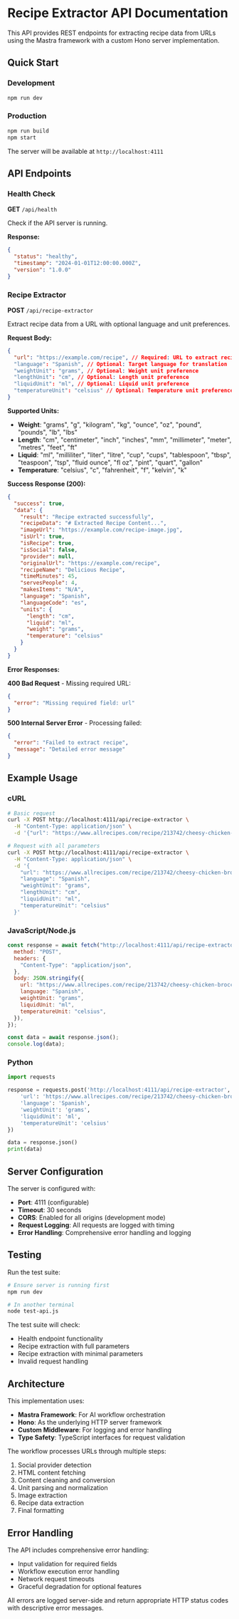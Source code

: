 # Recipe Extractor API Documentation

This API provides REST endpoints for extracting recipe data from URLs using the Mastra framework with a custom Hono server implementation.

## Quick Start

### Development

```bash
npm run dev
```

### Production

```bash
npm run build
npm start
```

The server will be available at `http://localhost:4111`

## API Endpoints

### Health Check

**GET** `/api/health`

Check if the API server is running.

**Response:**

```json
{
  "status": "healthy",
  "timestamp": "2024-01-01T12:00:00.000Z",
  "version": "1.0.0"
}
```

### Recipe Extractor

**POST** `/api/recipe-extractor`

Extract recipe data from a URL with optional language and unit preferences.

**Request Body:**

```json
{
  "url": "https://example.com/recipe", // Required: URL to extract recipe from
  "language": "Spanish", // Optional: Target language for translation
  "weightUnit": "grams", // Optional: Weight unit preference
  "lengthUnit": "cm", // Optional: Length unit preference
  "liquidUnit": "ml", // Optional: Liquid unit preference
  "temperatureUnit": "celsius" // Optional: Temperature unit preference
}
```

**Supported Units:**

- **Weight**: "grams", "g", "kilogram", "kg", "ounce", "oz", "pound", "pounds", "lb", "lbs"
- **Length**: "cm", "centimeter", "inch", "inches", "mm", "millimeter", "meter", "metres", "feet", "ft"
- **Liquid**: "ml", "milliliter", "liter", "litre", "cup", "cups", "tablespoon", "tbsp", "teaspoon", "tsp", "fluid ounce", "fl oz", "pint", "quart", "gallon"
- **Temperature**: "celsius", "c", "fahrenheit", "f", "kelvin", "k"

**Success Response (200):**

```json
{
  "success": true,
  "data": {
    "result": "Recipe extracted successfully",
    "recipeData": "# Extracted Recipe Content...",
    "imageUrl": "https://example.com/recipe-image.jpg",
    "isUrl": true,
    "isRecipe": true,
    "isSocial": false,
    "provider": null,
    "originalUrl": "https://example.com/recipe",
    "recipeName": "Delicious Recipe",
    "timeMinutes": 45,
    "servesPeople": 4,
    "makesItems": "N/A",
    "language": "Spanish",
    "languageCode": "es",
    "units": {
      "length": "cm",
      "liquid": "ml",
      "weight": "grams",
      "temperature": "celsius"
    }
  }
}
```

**Error Responses:**

**400 Bad Request** - Missing required URL:

```json
{
  "error": "Missing required field: url"
}
```

**500 Internal Server Error** - Processing failed:

```json
{
  "error": "Failed to extract recipe",
  "message": "Detailed error message"
}
```

## Example Usage

### cURL

```bash
# Basic request
curl -X POST http://localhost:4111/api/recipe-extractor \
  -H "Content-Type: application/json" \
  -d '{"url": "https://www.allrecipes.com/recipe/213742/cheesy-chicken-broccoli-casserole/"}'

# Request with all parameters
curl -X POST http://localhost:4111/api/recipe-extractor \
  -H "Content-Type: application/json" \
  -d '{
    "url": "https://www.allrecipes.com/recipe/213742/cheesy-chicken-broccoli-casserole/",
    "language": "Spanish",
    "weightUnit": "grams",
    "lengthUnit": "cm",
    "liquidUnit": "ml",
    "temperatureUnit": "celsius"
  }'
```

### JavaScript/Node.js

```javascript
const response = await fetch("http://localhost:4111/api/recipe-extractor", {
  method: "POST",
  headers: {
    "Content-Type": "application/json",
  },
  body: JSON.stringify({
    url: "https://www.allrecipes.com/recipe/213742/cheesy-chicken-broccoli-casserole/",
    language: "Spanish",
    weightUnit: "grams",
    liquidUnit: "ml",
    temperatureUnit: "celsius",
  }),
});

const data = await response.json();
console.log(data);
```

### Python

```python
import requests

response = requests.post('http://localhost:4111/api/recipe-extractor', json={
    'url': 'https://www.allrecipes.com/recipe/213742/cheesy-chicken-broccoli-casserole/',
    'language': 'Spanish',
    'weightUnit': 'grams',
    'liquidUnit': 'ml',
    'temperatureUnit': 'celsius'
})

data = response.json()
print(data)
```

## Server Configuration

The server is configured with:

- **Port**: 4111 (configurable)
- **Timeout**: 30 seconds
- **CORS**: Enabled for all origins (development mode)
- **Request Logging**: All requests are logged with timing
- **Error Handling**: Comprehensive error handling and logging

## Testing

Run the test suite:

```bash
# Ensure server is running first
npm run dev

# In another terminal
node test-api.js
```

The test suite will check:

- Health endpoint functionality
- Recipe extraction with full parameters
- Recipe extraction with minimal parameters
- Invalid request handling

## Architecture

This implementation uses:

- **Mastra Framework**: For AI workflow orchestration
- **Hono**: As the underlying HTTP server framework
- **Custom Middleware**: For logging and error handling
- **Type Safety**: TypeScript interfaces for request validation

The workflow processes URLs through multiple steps:

1. Social provider detection
2. HTML content fetching
3. Content cleaning and conversion
4. Unit parsing and normalization
5. Image extraction
6. Recipe data extraction
7. Final formatting

## Error Handling

The API includes comprehensive error handling:

- Input validation for required fields
- Workflow execution error handling
- Network request timeouts
- Graceful degradation for optional features

All errors are logged server-side and return appropriate HTTP status codes with descriptive error messages.
